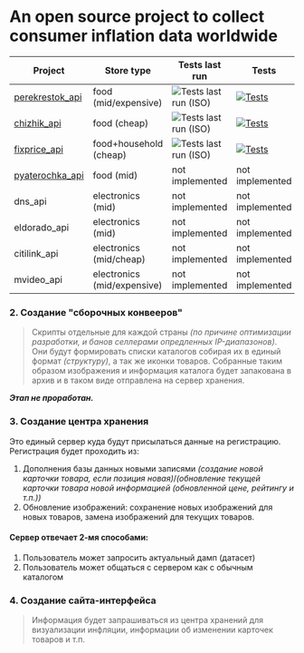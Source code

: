 # An open source project to collect consumer inflation data worldwide

| Project        | Store type          | Tests last run | Tests | Downloads |
|----------------|---------------------|----------------|-------|-----------|
| [perekrestok_api](https://github.com/Open-Inflation/perekrestok_api) | food (mid/expensive) | ![Tests last run (ISO)](https://img.shields.io/badge/dynamic/json?label=Tests%20last%20run&query=%24.workflow_runs%5B0%5D.updated_at&url=https%3A%2F%2Fapi.github.com%2Frepos%2FOpen-Inflation%2Fperekrestok_api%2Factions%2Fworkflows%2Ftests.yml%2Fruns%3Fper_page%3D1%26status%3Dcompleted&logo=githubactions&cacheSeconds=300) | [![Tests](https://github.com/Open-Inflation/perekrestok_api/actions/workflows/tests.yml/badge.svg)](https://github.com/Open-Inflation/perekrestok_api/actions/workflows/tests.yml) | [![PyPI - Downloads](https://img.shields.io/pypi/dm/perekrestok_api?label=PyPi%20downloads)](https://pypi.org/project/perekrestok-api/) |
| [chizhik_api](https://github.com/Open-Inflation/chizhik_api) | food (cheap) | ![Tests last run (ISO)](https://img.shields.io/badge/dynamic/json?label=Tests%20last%20run&query=%24.workflow_runs%5B0%5D.updated_at&url=https%3A%2F%2Fapi.github.com%2Frepos%2FOpen-Inflation%2Fchizhik_api%2Factions%2Fworkflows%2Ftests.yml%2Fruns%3Fper_page%3D1%26status%3Dcompleted&logo=githubactions&cacheSeconds=300) | [![Tests](https://github.com/Open-Inflation/chizhik_api/actions/workflows/tests.yml/badge.svg)](https://github.com/Open-Inflation/chizhik_api/actions/workflows/tests.yml) | [![PyPI - Downloads](https://img.shields.io/pypi/dm/chizhik_api?label=PyPi%20downloads)](https://pypi.org/project/chizhik-api/) |
| [fixprice_api](https://github.com/Open-Inflation/fixprice_api) | food+household (cheap) | ![Tests last run (ISO)](https://img.shields.io/badge/dynamic/json?label=Tests%20last%20run&query=%24.workflow_runs%5B0%5D.updated_at&url=https%3A%2F%2Fapi.github.com%2Frepos%2FOpen-Inflation%2Ffixprice_api%2Factions%2Fworkflows%2Ftests.yml%2Fruns%3Fper_page%3D1%26status%3Dcompleted&logo=githubactions&cacheSeconds=300) | [![Tests](https://github.com/Open-Inflation/fixprice_api/actions/workflows/tests.yml/badge.svg)](https://github.com/Open-Inflation/fixprice_api/actions/workflows/tests.yml) | [![PyPI - Downloads](https://img.shields.io/pypi/dm/fixprice_api?label=PyPi%20downloads)](https://pypi.org/project/fixprice-api/) |
| [pyaterochka_api](https://github.com/Open-Inflation/pyaterochka_api) | food (mid) | not implemented | not implemented | [![PyPI - Downloads](https://img.shields.io/pypi/dm/pyaterochka_api?label=PyPi%20downloads)](https://pypi.org/project/pyaterochka-api/) |
| dns_api | electronics (mid) | not implemented | not implemented | not implemented |
| eldorado_api | electronics (mid) | not implemented | not implemented | not implemented |
| citilink_api | electronics (mid/cheap) | not implemented | not implemented | not implemented |
| mvideo_api | electronics (mid/expensive) | not implemented | not implemented | not implemented |


### 2. Создание "сборочных конвееров"

> Скрипты отдельные для каждой страны *(по причине оптимизации разработки, и банов селлерами опредленных IP-диапазонов)*. Они будут формировать списки каталогов собирая их в единый формат *(структуру)*, а так же иконки товаров.
> Собранные таким образом изображения и информация каталога будет запакована в архив и в таком виде отправлена на сервер хранения.

***Этап не проработан.***

### 3. Создание центра хранения

Это единый сервер куда будут присылаться данные на регистрацию. Регистрация будет проходить из:
1. Дополнения базы данных новыми записями *(создание новой карточки товара, если позиция новая)*/*(обновление текущей карточки товара новой информацией (обновленной цене, рейтингу и т.п.))*
2. Обновление изображений: сохранение новых изображений для новых товаров, замена изображений для текущих товаров.

#### Сервер отвечает 2-мя способами:
1. Пользователь может запросить актуальный дамп (датасет)
2. Пользователь может общаться с сервером как с обычным каталогом

### 4. Создание сайта-интерфейса

> Информация будет запрашиваться из центра хранений для визуализации инфляции, информации об изменении карточек товаров и т.п.
